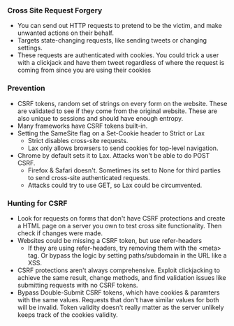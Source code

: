### Cross Site Request Forgery

* You can send out HTTP requests to pretend to be the victim, and make unwanted actions on their behalf.
* Targets state-changing requests, like sending tweets or changing settings.
* These requests are authenticated with cookies. You could trick a user with a clickjack and have them tweet regardless of where the request is coming from since you are using their cookies

### Prevention

* CSRF tokens, random set of strings on every form on the website. These are validated to see if they come from the original website.
These are also unique to sessions and should have enough entropy.
* Many frameworks have CSRF tokens built-in.
* Setting the SameSite flag on a Set-Cookie header to Strict or Lax
    * Strict disables cross-site requests.
    * Lax only allows browsers to send cookies for top-level navigation.
* Chrome by default sets it to Lax. Attacks won't be able to do POST CSRF.
    * Firefox & Safari doesn't. Sometimes its set to None for third parties to send cross-site authenticated requests.
    * Attacks could try to use GET, so Lax could be circumvented.

### Hunting for CSRF

* Look for requests on forms that don't have CSRF protections and create a HTML page on a server you own to test cross site functionality. Then check if changes were made.
* Websites could be missing a CSRF token, but use refer-headers
    * If they are using refer-headers, try removing them with the <<span>meta> tag. Or bypass the logic by setting paths/subdomain in the URL like a XSS.
* CSRF protections aren't always comprehensive. Exploit clickjacking to achieve the same result, change methods, and find validation issues like submitting requests with no CSRF tokens.
* Bypass Double-Submit CSRF tokens, which have cookies & paramters with the same values. Requests that don't have similar values for both will be invalid.
Token validity doesn't really matter as the server unlikely keeps track of the cookies validity.
 
